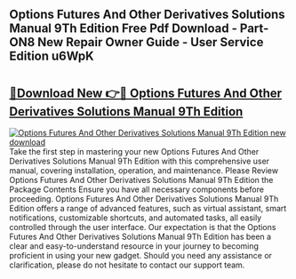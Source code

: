 ## Options Futures And Other Derivatives Solutions Manual 9Th Edition Free Pdf Download - Part-ON8 New Repair Owner Guide - User Service Edition u6WpK

# <h2><a href="http://bc9935.oget.top/?id=Options+Futures+And+Other+Derivatives+Solutions+Manual+9Th+Edition">🔗Download New 👉🔴 Options Futures And Other Derivatives Solutions Manual 9Th Edition</a></h2>

[![Options Futures And Other Derivatives Solutions Manual 9Th Edition new download](https://i.imgur.com/5g1atiW.png)](http://bc9935.oget.top/?id=Options+Futures+And+Other+Derivatives+Solutions+Manual+9Th+Edition)
Take the first step in mastering your new Options Futures And Other Derivatives Solutions Manual 9Th Edition with this comprehensive user manual, covering installation, operation, and maintenance. Please Review Options Futures And Other Derivatives Solutions Manual 9Th Edition the Package Contents Ensure you have all necessary components before proceeding. Options Futures And Other Derivatives Solutions Manual 9Th Edition offers a range of advanced features, such as virtual assistant, smart notifications, customizable shortcuts, and automated tasks, all easily controlled through the user interface. Our expectation is that the Options Futures And Other Derivatives Solutions Manual 9Th Edition has been a clear and easy-to-understand resource in your journey to becoming proficient in using your new gadget. Should you need any assistance or clarification, please do not hesitate to contact our support team.
